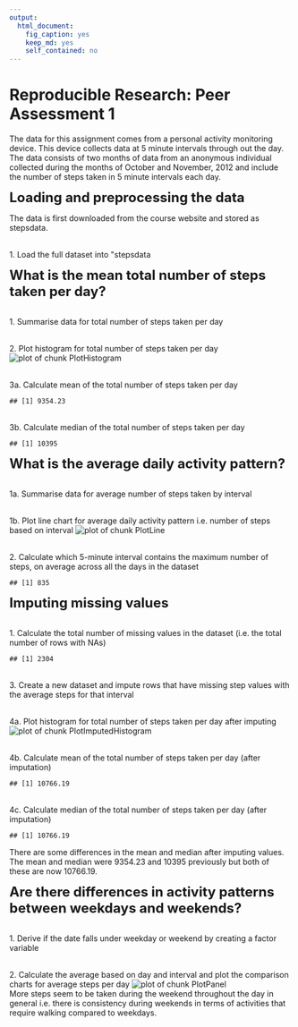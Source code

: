 ```yaml
---
output:
  html_document:
    fig_caption: yes
    keep_md: yes
    self_contained: no
---
```

<h1>Reproducible Research: Peer Assessment 1</h1>
<p>
The data for this assignment comes from a personal activity monitoring device. This device collects data at 5 minute intervals through out the day. The data consists of two months of data from an anonymous individual collected during the months of October and November, 2012 and include the number of steps taken in 5 minute intervals each day.
</p>
<p>
<font size=+2><b>Loading and preprocessing the data</b></font>

The data is first downloaded from the course website and stored as stepsdata.

<br>1. Load the full dataset into "stepsdata

</p>
<p>
<font size=+2><b>What is the mean total number of steps taken per day?</b></font>

<br>1. Summarise data for total number of steps taken per day


<br>2. Plot histogram for total number of steps taken per day
![plot of chunk PlotHistogram](figure/PlotHistogram-1.png) 

<br>3a. Calculate mean of the total number of steps taken per day

```
## [1] 9354.23
```

<br>3b. Calculate median of the total number of steps taken per day

```
## [1] 10395
```
</p>
<p>
<font size=+2><b>What is the average daily activity pattern?</b></font>

<br>1a. Summarise data for average number of steps taken by interval


<br>1b. Plot line chart for average daily activity pattern i.e. number of steps based on interval
![plot of chunk PlotLine](figure/PlotLine-1.png) 

<br>2. Calculate which 5-minute interval contains the maximum number of steps, on average across all the days in the dataset

```
## [1] 835
```
</p>
<p>
<font size=+2><b>Imputing missing values</b></font>

<br>1. Calculate the total number of missing values in the dataset (i.e. the total number of rows with NAs)

```
## [1] 2304
```

<br>3. Create a new dataset and impute rows that have missing step values with the average steps for that interval


<br>4a. Plot histogram for total number of steps taken per day after imputing
![plot of chunk PlotImputedHistogram](figure/PlotImputedHistogram-1.png) 

<br>4b. Calculate mean of the total number of steps taken per day (after imputation)

```
## [1] 10766.19
```

<br>4c. Calculate median of the total number of steps taken per day (after imputation)

```
## [1] 10766.19
```
There are some differences in the mean and median after imputing values.  The mean and median were 9354.23 and 10395 previously but both of these are now 10766.19.
</p>
<p>
<font size=+2><b>Are there differences in activity patterns between weekdays and weekends?</b></font>

<br>1. Derive if the date falls under weekday or weekend by creating a factor variable


<br>2. Calculate the average based on day and interval and plot the comparison charts for average steps per day
![plot of chunk PlotPanel](figure/PlotPanel-1.png) 
<br>More steps seem to be taken during the weekend throughout the day in general i.e. there is consistency during weekends in terms of activities that require walking compared to weekdays.
</p>
